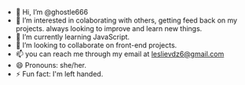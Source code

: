 - 👋 Hi, I’m @ghostle666
- 👀 I’m interested in colaborating with others, getting feed back on my projects. always looking to improve and learn new things.
- 🌱 I’m currently learning JavaScript.
- 💞️ I’m looking to collaborate on front-end projects. 
- 📫 you can reach me through my email at leslievdz6@gmail.com
- 😄 Pronouns: she/her.
- ⚡ Fun fact: I'm  left handed.

<!---
ghostle666/ghostle666 is a ✨ special ✨ repository because its `README.md` (this file) appears on your GitHub profile.
You can click the Preview link to take a look at your changes.
--->
